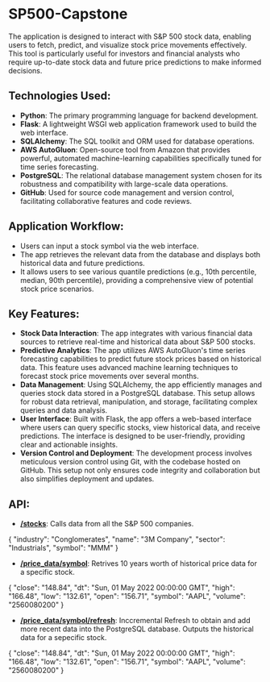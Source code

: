 # SP500-Capstone
The application is designed to interact with S&amp;P 500 stock data, enabling users to fetch, predict, and visualize stock price movements effectively. This tool is particularly useful for investors and financial analysts who require up-to-date stock data and future price predictions to make informed decisions.

## Technologies Used:
- <B>Python</B>: The primary programming language for backend development.
- <B>Flask</B>: A lightweight WSGI web application framework used to build the web interface.
- <B>SQLAlchemy</B>: The SQL toolkit and ORM used for database operations.
- <B>AWS AutoGluon</B>: Open-source tool from Amazon that provides powerful, automated machine-learning capabilities specifically tuned for time series forecasting.
- <B>PostgreSQL</B>: The relational database management system chosen for its robustness and compatibility with large-scale data operations.
- <B>GitHub</B>: Used for source code management and version control, facilitating collaborative features and code reviews.

## Application Workflow:
- Users can input a stock symbol via the web interface.
- The app retrieves the relevant data from the database and displays both historical data and future predictions.
- It allows users to see various quantile predictions (e.g., 10th percentile, median, 90th percentile), providing a comprehensive view of potential stock price scenarios.

## Key Features:
- <B>Stock Data Interaction</B>: The app integrates with various financial data sources to retrieve real-time and historical data about S&P 500 stocks.
- <B>Predictive Analytics</B>: The app utilizes AWS AutoGluon's time series forecasting capabilities to predict future stock prices based on historical data. This feature uses advanced machine learning techniques to forecast stock price movements over several months.
- <B>Data Management</B>: Using SQLAlchemy, the app efficiently manages and queries stock data stored in a PostgreSQL database. This setup allows for robust data retrieval, manipulation, and storage, facilitating complex queries and data analysis.
- <B>User Interface</B>: Built with Flask, the app offers a web-based interface where users can query specific stocks, view historical data, and receive predictions. The interface is designed to be user-friendly, providing clear and actionable insights.
- <B>Version Control and Deployment</B>: The development process involves meticulous version control using Git, with the codebase hosted on GitHub. This setup not only ensures code integrity and collaboration but also simplifies deployment and updates.

## API:
- <B>[/stocks](https://sp500-capstone.onrender.com/stocks)</B>: Calls data from all the S&P 500 companies.

{
    "industry": "Conglomerates",
    "name": "3M Company",
    "sector": "Industrials",
    "symbol": "MMM"
  }

- <B>[/price_data/symbol](https://sp500-capstone.onrender.com/price_data/AAPL)</B>: Retrives 10 years worth of historical price data for a specific stock.

{
    "close": "148.84",
    "dt": "Sun, 01 May 2022 00:00:00 GMT",
    "high": "166.48",
    "low": "132.61",
    "open": "156.71",
    "symbol": "AAPL",
    "volume": "2560080200"
  }

- <B>[/price_data/symbol/refresh](https://sp500-capstone.onrender.com/price_data/AAPL/refresh)</B>: Inccremental Refresh to obtain and add more recent data into the PostgreSQL database. Outputs the historical data for a sepecific stock.

{
    "close": "148.84",
    "dt": "Sun, 01 May 2022 00:00:00 GMT",
    "high": "166.48",
    "low": "132.61",
    "open": "156.71",
    "symbol": "AAPL",
    "volume": "2560080200"
  }
